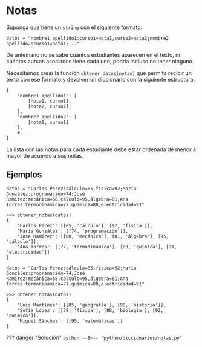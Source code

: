 # Notas

Suponga que tiene un `string` con el siguiente formato:

```
datos = "nombre1 apellido1:curso1=nota1,curso2=nota2;nombre2 apellido2:curso1=nota1;..."
```

De antemano no se sabe cuántos estudiantes aparecen en el texto, ni cuántos cursos asociados tiene cada uno, podría incluso no tener ninguno.

Necesitamos crear la función `obtener_datos(notas)` que permita recibir un texto con ese formato y devolver un diccionario con la siguiente estructura:

```
{
    'nombre1 apellido1': [
        [nota1, curso1],
        [nota2, curso2],
    ],
    'nombre2 apellido2': [
        [nota1, curso1]
    ],
    #...
}
```

La lista con las notas para cada estudiante debe estar ordenada de menor a mayor de acuerdo a sus notas.

## Ejemplos

```
datos = "Carlos Pérez:cálculo=85,física=92;María González:programación=74;José Ramírez:mecánica=68,cálculo=95,álgebra=81;Ana Torres:termodinámica=77,química=88,electricidad=91"

>>> obtener_notas(datos)
{
    'Carlos Pérez': [[85, 'cálculo'], [92, 'física']], 
    'María González': [[74, 'programación']], 
    'José Ramírez': [[68, 'mecánica'], [81, 'álgebra'], [95, 'cálculo']], 
    'Ana Torres': [[77, 'termodinámica'], [88, 'química'], [91, 'electricidad']]
}
```

```
datos = "Carlos Pérez:cálculo=85,física=92;María González:programación=74;José Ramírez:mecánica=68,cálculo=95,álgebra=81;Ana Torres:termodinámica=77,química=88,electricidad=91"

>>> obtener_notas(datos)
{
    'Luis Martínez': [[85, 'geografía'], [90, 'historia']], 
    'Sofía López': [[79, 'física'], [88, 'biología'], [92, 'química']], 
    'Miguel Sánchez': [[95, 'matemáticas']]
}
```

??? danger "Solución"
    ```python
    --8<-- "python/diccionarios/notas.py"
    ```

